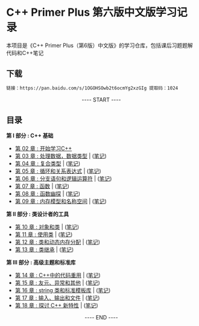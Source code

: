 # C++ Primer Plus 第六版中文版学习记录



本项目是《C++ Primer Plus（第6版）中文版》的学习仓库，包括课后习题题解代码和C++笔记


## 下载


```bash
链接：https://pan.baidu.com/s/1OGOHSOwb2t6ocmYg2xzGIg 提取码：1024
```


<p align="center"><a> ---- START ---- </a></p>

## 目录

**第 I 部分 : C++ 基础**

- [第 02 章 : 开始学习C++](practice/chapter02/README.md)
- [第 03 章 : 处理数据，数据类型](practice/chapter03/README.md) | ([笔记](practice/booknotes.md#第三章-处理数据))
- [第 04 章 : 复合类型](practice/chapter04/README.md) | ([笔记](practice/booknotes.md#第四章-复合类型))
- [第 05 章 : 循环和关系表达式](practice/chapter05/README.md) | ([笔记](practice/booknotes.md#第五章-循环和关系表达式))
- [第 06 章 : 分支语句和逻辑运算符](practice/chapter06/README.md) | ([笔记](practice/booknotes.md#第六章-分支语句和逻辑运算符))
- [第 07 章 : 函数](practice/chapter07/README.md) | ([笔记](practice/booknotes.md#第七章-函数C++的编程模块))
- [第 08 章 : 函数幽探](practice/chapter08/README.md) | ([笔记](practice/booknotes.md#第八章-函数探幽))
- [第 09 章 : 内存模型和名称空间](practice/chapter09/README.md) | ([笔记](practice/booknotes.md#第九章-内存模型和名称空间))

**第 II 部分 : 类设计者的工具**

- [第 10 章 : 对象和类](practice/chapter10/README.md) | ([笔记](practice/booknotes.md#第十章-对象和类))
- [第 11 章 : 使用类](practice/chapter11/README.md) | ([笔记](practice/booknotes.md#第十一章-使用类))
- [第 12 章 : 类和动态内存分配](practice/chapter12/README.md) | ([笔记](practice/booknotes.md#第十二章-类和动态内存分配))
- [第 13 章 : 类继承](practice/chapter13/README.md) | ([笔记](practice/booknotes.md#第十三章-类继承))

**第 III 部分 : 高级主题和标准库**

- [第 14 章 : C++中的代码重用](practice/chapter14/README.md) | ([笔记](practice/booknotes.md#第十四章-C++中的代码重用))
- [第 15 章 : 友元、异常和其他](practice/chapter15/README.md) | ([笔记](practice/booknotes.md#第十五章-友元、异常和其他))
- [第 16 章 : string 类和标准模板库](practice/chapter16/README.md) | ([笔记](practice/booknotes.md#第十六章-string类和标准模板库))
- [第 17 章 : 输入、输出和文件](practice/chapter17/README.md) | ([笔记](practice/booknotes.md#第十七章-输入、输出和文件))
- [第 18 章 : 探讨 C++ 新特性](practice/chapter18/README.md) | ([笔记](practice/booknotes.md#第十八章-探讨C++新标准))

<p align="center"><a> ---- END ---- </a></p>

